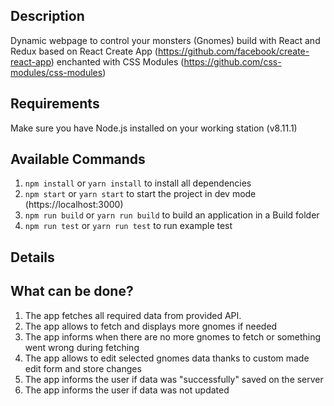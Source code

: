 ## Description

Dynamic webpage to control your monsters (Gnomes) build with React and Redux
based on React Create App (https://github.com/facebook/create-react-app) enchanted with CSS Modules
(https://github.com/css-modules/css-modules)

## Requirements

Make sure you have Node.js installed on your working station (v8.11.1)

## Available Commands

1. `npm install` or `yarn install` to install all dependencies
2. `npm start` or `yarn start`  to start the project in dev mode (https://localhost:3000)
3. `npm run build` or `yarn run build` to build an application in a Build folder
3. `npm run test` or `yarn run test` to run example test

## Details

## What can be done?
1. The app fetches all required data from provided API.
2. The app allows to fetch and displays more gnomes if needed
3. The app informs when there are no more gnomes to fetch or something went wrong during fetching
4. The app allows to edit selected gnomes data thanks to custom made edit form and store changes
5. The app informs the user if data was "successfully" saved on the server
6. The app informs the user if data was not updated
